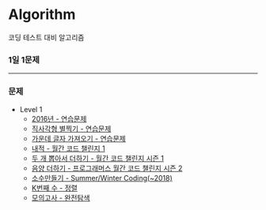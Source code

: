 # Algorithm

코딩 테스트 대비 알고리즘 

### 1일 1문제

---

### 문제

  - Level 1
    - [2016년 - 연습문제](https://github.com/Cha-Y-S/Algorithm/tree/main/2016%EB%85%84)
    - [직사각형 별찍기 - 연습문제](https://github.com/Cha-Y-S/Algorithm/tree/main/%EC%A7%81%EC%82%AC%EA%B0%81%ED%98%95%20%EB%B3%84%EC%B0%8D%EA%B8%B0)
    - [가운데 글자 가져오기 - 연습문제](https://github.com/Cha-Y-S/Algorithm/tree/main/%EA%B0%80%EC%9A%B4%EB%8D%B0%20%EA%B8%80%EC%9E%90%20%EA%B0%80%EC%A0%B8%EC%98%A4%EA%B8%B0)
    - [내적 - 월간 코드 챌린지 1](https://github.com/Cha-Y-S/Algorithm/tree/main/%EB%82%B4%EC%A0%81)
    - [두 개 뽑아서 더하기 - 월간 코드 챌린지 시즌 1](https://github.com/Cha-Y-S/Algorithm/tree/main/%EB%91%90%20%EA%B0%9C%20%EB%BD%91%EC%95%84%EC%84%9C%20%EB%8D%94%ED%95%98%EA%B8%B0)
    - [음양 더하기 - 프로그래머스 월간 코드 챌린지 시즌 2](https://github.com/Cha-Y-S/Algorithm/tree/main/%EC%9D%8C%EC%96%91%20%EB%8D%94%ED%95%98%EA%B8%B0)
    - [소수만들기 - Summer/Winter Coding(~2018)](https://github.com/Cha-Y-S/Algorithm/tree/main/%EC%86%8C%EC%88%98%20%EB%A7%8C%EB%93%A4%EA%B8%B0)
    - [K번째 수 - 정렬](https://github.com/Cha-Y-S/Algorithm/tree/main/K%EB%B2%88%EC%A7%B8%EC%88%98)
    - [모의고사 - 완전탐색](https://github.com/Cha-Y-S/Algorithm/tree/main/%EB%AA%A8%EC%9D%98%EA%B3%A0%EC%82%AC)
    

    